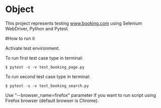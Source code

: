 # Object
This project represents testing www.booking.com using Selenium WebDriver, Python and Pytest.

#How to run it

Activate test environment.

To run first test case type in terminal:

```shell
$ pytest -s -v test_booking_page.py
``` 
To run second test case type in terminal:

```shell
$ pytest -s -v test_booking_search.py 
```

Use "--browser_name=firefox" parameter if you want to run script using Firefox browser (default browser is Chrome).
